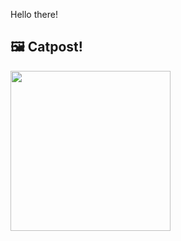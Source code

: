 Hello there!



## 🖼️ Catpost!

<sub>
    <img src="https://cdn2.thecatapi.com/images/hWg6SO1Jg.jpg" height="256">
</sub>


